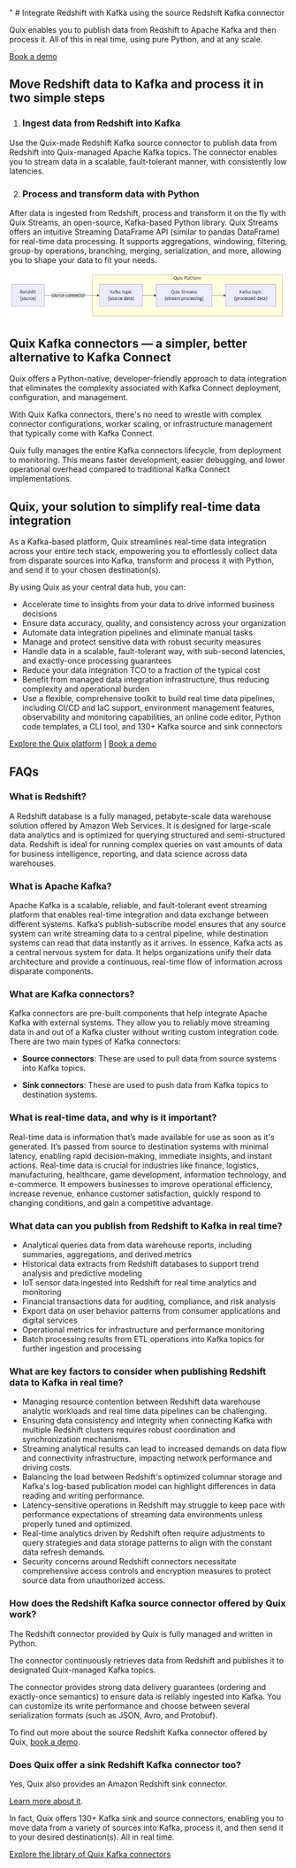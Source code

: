 <!--- BEGIN MARKDOWN --->
"
                # Integrate Redshift with Kafka using the source Redshift Kafka connector

Quix enables you to publish data from Redshift to Apache Kafka and then process it. All of this in real time, using pure Python, and at any scale. 

[Book a demo](https://share.hsforms.com/1iW0TmZzKQMChk0lxd_tGiw4yjw2)

## Move Redshift data to Kafka and process it in two simple steps

1. ### Ingest data from Redshift into Kafka

Use the Quix-made Redshift Kafka source connector to publish data from Redshift into Quix-managed Apache Kafka topics. The connector enables you to stream data in a scalable, fault-tolerant manner, with consistently low latencies. 

2. ### Process and transform data with Python

After data is ingested from Redshift, process and transform it on the fly with Quix Streams, an open-source, Kafka-based Python library. Quix Streams offers an intuitive Streaming DataFrame API (similar to pandas DataFrame) for real-time data processing. It supports aggregations, windowing, filtering, group-by operations, branching, merging, serialization, and more, allowing you to shape your data to fit your needs.

![Diagram](images/Redshift-source_diagram_1.png)

## Quix Kafka connectors — a simpler, better alternative to Kafka Connect

Quix offers a Python-native, developer-friendly approach to data integration that eliminates the complexity associated with Kafka Connect deployment, configuration, and management. 

With Quix Kafka connectors, there's no need to wrestle with complex connector configurations, worker scaling, or infrastructure management that typically come with Kafka Connect.

Quix fully manages the entire Kafka connectors lifecycle, from deployment to monitoring. This means faster development, easier debugging, and lower operational overhead compared to traditional Kafka Connect implementations.

## Quix, your solution to simplify real-time data integration

As a Kafka-based platform, Quix streamlines real-time data integration across your entire tech stack, empowering you to effortlessly collect data from disparate sources into Kafka, transform and process it with Python, and send it to your chosen destination(s).

By using Quix as your central data hub, you can:

* Accelerate time to insights from your data to drive informed business decisions  
* Ensure data accuracy, quality, and consistency across your organization  
* Automate data integration pipelines and eliminate manual tasks  
* Manage and protect sensitive data with robust security measures  
* Handle data in a scalable, fault-tolerant way, with sub-second latencies, and exactly-once processing guarantees  
* Reduce your data integration TCO to a fraction of the typical cost  
* Benefit from managed data integration infrastructure, thus reducing complexity and operational burden  
* Use a flexible, comprehensive toolkit to build real time data pipelines, including CI/CD and IaC support, environment management features, observability and monitoring capabilities, an online code editor, Python code templates, a CLI tool, and 130+ Kafka source and sink connectors

[Explore the Quix platform](https://portal.demo.quix.io/?workspace=demo-iotphonedemo-prod)          |           [Book a demo](https://share.hsforms.com/1iW0TmZzKQMChk0lxd_tGiw4yjw2)

## FAQs

### What is Redshift?

A Redshift database is a fully managed, petabyte-scale data warehouse solution offered by Amazon Web Services. It is designed for large-scale data analytics and is optimized for querying structured and semi-structured data. Redshift is ideal for running complex queries on vast amounts of data for business intelligence, reporting, and data science across data warehouses.

### What is Apache Kafka?

Apache Kafka is a scalable, reliable, and fault-tolerant event streaming platform that enables real-time integration and data exchange between different systems. Kafka’s publish-subscribe model ensures that any source system can write streaming data to a central pipeline, while destination systems can read that data instantly as it arrives. In essence, Kafka acts as a central nervous system for data. It helps organizations unify their data architecture and provide a continuous, real-time flow of information across disparate components.

### What are Kafka connectors?

Kafka connectors are pre-built components that help integrate Apache Kafka with external systems. They allow you to reliably move streaming data in and out of a Kafka cluster without writing custom integration code. There are two main types of Kafka connectors:

* **Source connectors**: These are used to pull data from source systems into Kafka topics.

* **Sink connectors**: These are used to push data from Kafka topics to destination systems.

### What is real-time data, and why is it important?

Real-time data is information that’s made available for use as soon as it's generated. It’s passed from source to destination systems with minimal latency, enabling rapid decision-making, immediate insights, and instant actions. Real-time data is crucial for industries like finance, logistics, manufacturing, healthcare, game development, information technology, and e-commerce. It empowers businesses to improve operational efficiency, increase revenue, enhance customer satisfaction, quickly respond to changing conditions, and gain a competitive advantage.

### What data can you publish from Redshift to Kafka in real time?

* Analytical queries data from data warehouse reports, including summaries, aggregations, and derived metrics  
* Historical data extracts from Redshift databases to support trend analysis and predictive modeling  
* IoT sensor data ingested into Redshift for real time analytics and monitoring  
* Financial transactions data for auditing, compliance, and risk analysis  
* Export data on user behavior patterns from consumer applications and digital services  
* Operational metrics for infrastructure and performance monitoring  
* Batch processing results from ETL operations into Kafka topics for further ingestion and processing

### What are key factors to consider when publishing Redshift data to Kafka in real time?

* Managing resource contention between Redshift data warehouse analytic workloads and real time data pipelines can be challenging.  
* Ensuring data consistency and integrity when connecting Kafka with multiple Redshift clusters requires robust coordination and synchronization mechanisms.  
* Streaming analytical results can lead to increased demands on data flow and connectivity infrastructure, impacting network performance and driving costs.  
* Balancing the load between Redshift's optimized columnar storage and Kafka's log-based publication model can highlight differences in data reading and writing performance.  
* Latency-sensitive operations in Redshift may struggle to keep pace with performance expectations of streaming data environments unless properly tuned and optimized.  
* Real-time analytics driven by Redshift often require adjustments to query strategies and data storage patterns to align with the constant data refresh demands.  
* Security concerns around Redshift connectors necessitate comprehensive access controls and encryption measures to protect source data from unauthorized access.

### How does the Redshift Kafka source connector offered by Quix work?

The Redshift connector provided by Quix is fully managed and written in Python. 

The connector continuously retrieves data from Redshift and publishes it to designated Quix-managed Kafka topics.  

The connector provides strong data delivery guarantees (ordering and exactly-once semantics) to ensure data is reliably ingested into Kafka. You can customize its write performance and choose between several serialization formats (such as JSON, Avro, and Protobuf).  

To find out more about the source Redshift Kafka connector offered by Quix, [book a demo](https://share.hsforms.com/1iW0TmZzKQMChk0lxd_tGiw4yjw2).

### Does Quix offer a sink Redshift Kafka connector too?

Yes, Quix also provides an Amazon Redshift sink connector.

[Learn more about it](../../../quix-streams/sinks/coming-soon/Redshift-sink.md).

In fact, Quix offers 130+ Kafka sink and source connectors, enabling you to move data from a variety of sources into Kafka, process it, and then send it to your desired destination(s). All in real time.

[Explore the library of Quix Kafka connectors](https://quix.io/connectors)
<!--- END MARKDOWN --->